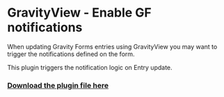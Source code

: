 GravityView - Enable GF notifications
============================================

When updating Gravity Forms entries using GravityView you may want to trigger the notifications defined on the form.

This plugin triggers the notification logic on Entry update.

### [Download the plugin file here](https://github.com/katzwebservices/GravityView-Enable-Notifications/archive/master.zip)